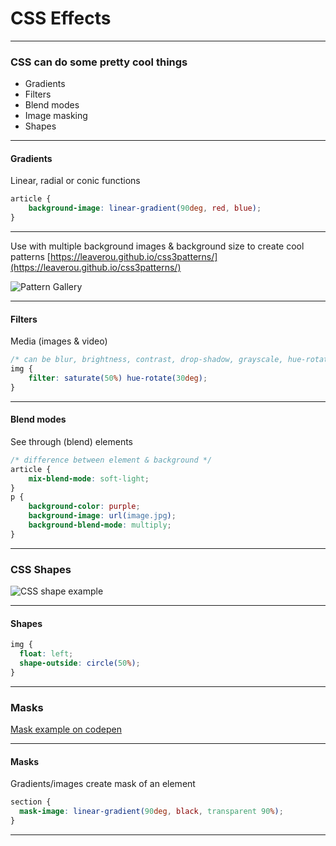 # CSS Effects

---

### CSS can do some pretty cool things

- Gradients
- Filters
- Blend modes
- Image masking
- Shapes

---

#### Gradients

Linear, radial or conic functions


```css
article {
    background-image: linear-gradient(90deg, red, blue);
}
```


---

Use with multiple background images & background size to create cool patterns [https://leaverou.github.io/css3patterns/](https://leaverou.github.io/css3patterns/)

![Pattern Gallery](slides/CSS/18_effects/pattern.png)

---

#### Filters

Media (images & video)


```css
/* can be blur, brightness, contrast, drop-shadow, grayscale, hue-rotate, invert, opacity, saturate, sepia */
img {
    filter: saturate(50%) hue-rotate(30deg);
}
```


---

#### Blend modes

See through (blend) elements


```css
/* difference between element & background */
article {
    mix-blend-mode: soft-light;
}
p {
    background-color: purple;
    background-image: url(image.jpg);
    background-blend-mode: multiply;
}
```


---

### CSS Shapes

![CSS shape example](slides/CSS/18_effects/cssShape.png)

---

#### Shapes



```css
img {
  float: left;
  shape-outside: circle(50%);
}
```



---

### Masks

[Mask example on codepen](https://codepen.io/Rumyra/pen/xxGKzwp)

---

#### Masks

Gradients/images create mask of an element


```css
section {
  mask-image: linear-gradient(90deg, black, transparent 90%);
}
```


---
